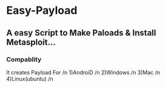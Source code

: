 # Easy-Payload
A easy Script to Make Paloads & Install Metasploit...
-------------------------------------------------------------
### Compablity
It creates Payload For /n
1)AndroiD /n
2)Windows /n
3)Mac /n
4)Linux(ubuntu) /n
